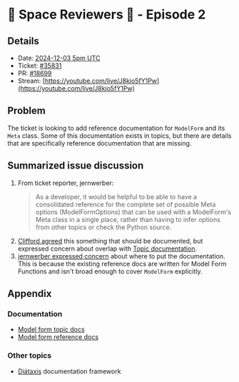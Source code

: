 # 🚀 Space Reviewers 👾 - Episode 2

## Details

- Date: [2024-12-03 5pm UTC](https://time.is/compare/1700_3_December_2024_UTC)
- Ticket: [#35831](https://code.djangoproject.com/ticket/35831)
- PR: [#18699](https://github.com/django/django/pull/18699)
- Stream: [https://youtube.com/live/J8kio5fY1Pw](https://youtube.com/live/J8kio5fY1Pw)

## Problem

The ticket is looking to add reference documentation for `ModelForm` and
its `Meta` class. Some of this documentation exists in topics, but there are
details that are specifically reference documentation that are missing.

## Summarized issue discussion

1. From ticket reporter, jernwerber:
   > As a developer, it would be helpful to be able to have a consolidated reference for the complete set of possible Meta options (ModelFormOptions) that can be used with a ModelForm's Meta class in a single place, rather than having to infer options from other topics or check the Python source.
2. [Clifford agreed](https://code.djangoproject.com/ticket/35831#comment:2) this
   something that should be documented, but expressed concern about overlap
   with [Topic documentation](https://docs.djangoproject.com/en/5.1/topics/forms/modelforms/).
3. [jernwerber expressed concern](https://code.djangoproject.com/ticket/35831#comment:4)
   about where to put the documentation. This is because the
   existing reference docs are written for Model Form Functions and isn't broad enough
   to cover `ModelForm` explicitly.

## Appendix

### Documentation

- [Model form topic docs](https://docs.djangoproject.com/en/5.1/topics/forms/modelforms/)
- [Model form reference docs](https://docs.djangoproject.com/en/5.1/ref/forms/models/)

### Other topics

- [Diátaxis](https://diataxis.fr/) documentation framework
